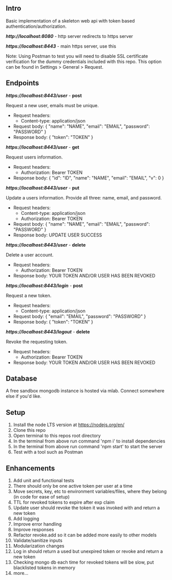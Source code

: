 ## Intro
Basic implementation of a skeleton web api with token based authentication/authorization.

***http://localhost:8080*** - http server redirects to https server

***https://localhost:8443*** - main https server, use this

Note: Using Postman to test you will need to disable SSL certificate verification for the dummy credentials included with this repo. This option can be found in Settings > General > Request.

## Endpoints

***https://localhost:8443/user*** - **post**

Request a new user, emails must be unique.
 - Request headers:
    * Content-type: application/json
 - Request body:
    {
      "name": "NAME",
      "email": "EMAIL",
      "password": "PASSWORD"
    }
 - Response body:
    {
      "token": "TOKEN"
    }

***https://localhost:8443/user*** - **get**

Request users information.
 - Request headers:
    * Authorization: Bearer TOKEN
 - Response body:
    {
      "id": "ID",
      "name": "NAME",
      "email": "EMAIL",
      "v": 0
    }

***https://localhost:8443/user*** - **put**

Update a users information. Provide all three: name, email, and password.
 - Request headers:
    * Content-type: application/json
    * Authorization: Bearer TOKEN
 - Request body:
     {
       "name": "NAME",
       "email": "EMAIL",
       "password": "PASSWORD"
     }
 - Response body: UPDATE USER SUCCESS

 ***https://localhost:8443/user*** - **delete**

 Delete a user account.
  - Request headers:
     * Authorization: Bearer TOKEN
  - Response body: YOUR TOKEN AND/OR USER HAS BEEN REVOKED

 ***https://localhost:8443/login*** - **post**

 Request a new token.
  - Request headers:
     * Content-type: application/json
  - Request body:
      {
        "email": "EMAIL",
        "password": "PASSWORD"
      }
  - Response body:
      {
        "token": "TOKEN"
      }

  ***https://localhost:8443/logout*** - **delete**

  Revoke the requesting token.
  - Request headers:
    * Authorization: Bearer TOKEN
  - Response body: YOUR TOKEN AND/OR USER HAS BEEN REVOKED

## Database
A free sandbox mongodb instance is hosted via mlab. Connect somewhere else if you'd like.

## Setup
1. Install the node LTS version at https://nodejs.org/en/
2. Clone this repo
2. Open terminal to this repos root directory
3. In the terminal from above run command 'npm i' to install dependencies
4. In the terminal from above run command 'npm start' to start the server
5. Test with a tool such as Postman

## Enhancements
1. Add unit and functional tests
2. There should only be one active token per user at a time
3. Move secrets, key, etc to environment variables/files, where they belong (in code for ease of setup)
4. TTL for revoked tokens to expire after exp claim
5. Update user should revoke the token it was invoked with and return a new token
6. Add logging
7. Improve error handling
8. Improve responses
9. Refactor revoke.add so it can be added more easily to other models
10. Validate/sanitize inputs
11. Modularization changes
12. Log in should return a used but unexpired token or revoke and return a new token
13. Checking mongo db each time for revoked tokens will be slow, put blacklisted tokens in memory
14. more...
